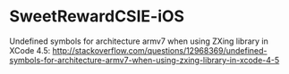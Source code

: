 SweetRewardCSIE-iOS
===================

Undefined symbols for architecture armv7 when using ZXing library in XCode 4.5:
http://stackoverflow.com/questions/12968369/undefined-symbols-for-architecture-armv7-when-using-zxing-library-in-xcode-4-5